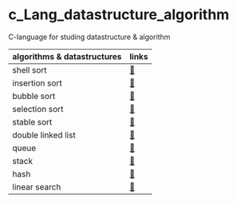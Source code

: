 # c_Lang_datastructure_algorithm
C-language for studing datastructure &amp; algorithm

| algorithms & datastructures   | links |
| --- | --- |
| shell sort | [🔗](algorithm/shell_Sort/main.c) |
| insertion sort | [🔗](insertion-sort) |
| bubble sort | [🔗](bubble-sort) |
| selection sort | [🔗](selection-sort) |
| stable sort |  [🔗](stable-sort) |
| double linked list | [🔗](double-linked-list) |
| queue | [🔗](queue) |
| stack | [🔗](stack) |
| hash | [🔗](hash) |
| linear search | [🔗](linear-search) |
